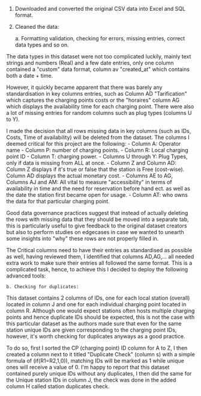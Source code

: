 1. Downloaded and converted the original CSV data into Excel and SQL format.
2. Cleaned the data:

	a. Formatting validation, checking for errors, missing entries, correct data types and so on.

The data types in this dataset were not too complicated luckily, mainly text strings and numbers (Real) and a few date entries, only one column contained a "custom" data format, column av "created_at" which contains both a date + time.

However, it quickly became apparent that there was barely any standardisation in key columns entries, such as Column AD "Tarification" which captures the charging points costs or the "horaires" column AG which displays the availability time for each charging point. There were also a lot of missing entries for random columns such as plug types (columns U to Y).

I made the decision that all rows missing data in key columns (such as IDs, Costs, Time of availability) will be deleted from the dataset. The columns I deemed critical for this project are the following:
	- Column A: Operator name
	- Column P: number of charging points.
	- Column R: Local charging point ID
	- Column T: charging power.
	- Columns U through Y: Plug Types, only if data is missing from ALL at once.
	- Column Z and Column AD: Column Z displays if it's true or false that the station is Free (cost-wise). Column AD displays the actual monetary cost.
	- Columns AE to AG, Columns AJ and AM: All vital to measure "accessibility" in terms of availability in time and the need for reservation before hand ect. as well as the date the station first became open for usage.
	- Column AT: who owns the data for that particular charging point.


Good data governance practices suggest that instead of actually deleting the rows with missing data that they should be moved into a separate tab, this is particularly useful to give feedback to the original dataset creators but also to perform studies on edgecases in case we wanted to unearth some insights into "why" these rows are not properly filled in.

The Critical columns need to have their entries as standardised as possible as well, having reviewed them, I identified that columns AD,AG,... all needed extra work to make sure their entries all followed the same format. This is a complicated task, hence, to achieve this I decided to deploy the following advanced tools: 


	b. Checking for duplicates: 

This dataset contains 2 columns of IDs, one for each local station (overall) located in column J and one for each individual charging point located in column R. Although one would expect stations often hosts multiple charging points and hence duplicate IDs should be expected, this is not the case with this particular dataset as the authors made sure that even for the same station unique IDs are given corresponding to the charging point IDs, however, it's worth checking for duplicates anyways as a good practice. 

To do so, first I sorted the CP (charging point) ID column for A to Z, I then created a column next to it titled "Duplicate Check" (column s) with a simple formula of (if(R1=R2,1,0)), matching IDs will be marked as 1 while unique ones will receive a value of 0. I'm happy to report that this dataset contained purely unique IDs without any duplicates, I then did the same for the Unique station IDs in column J, the check was done in the added column H called station duplicates check.